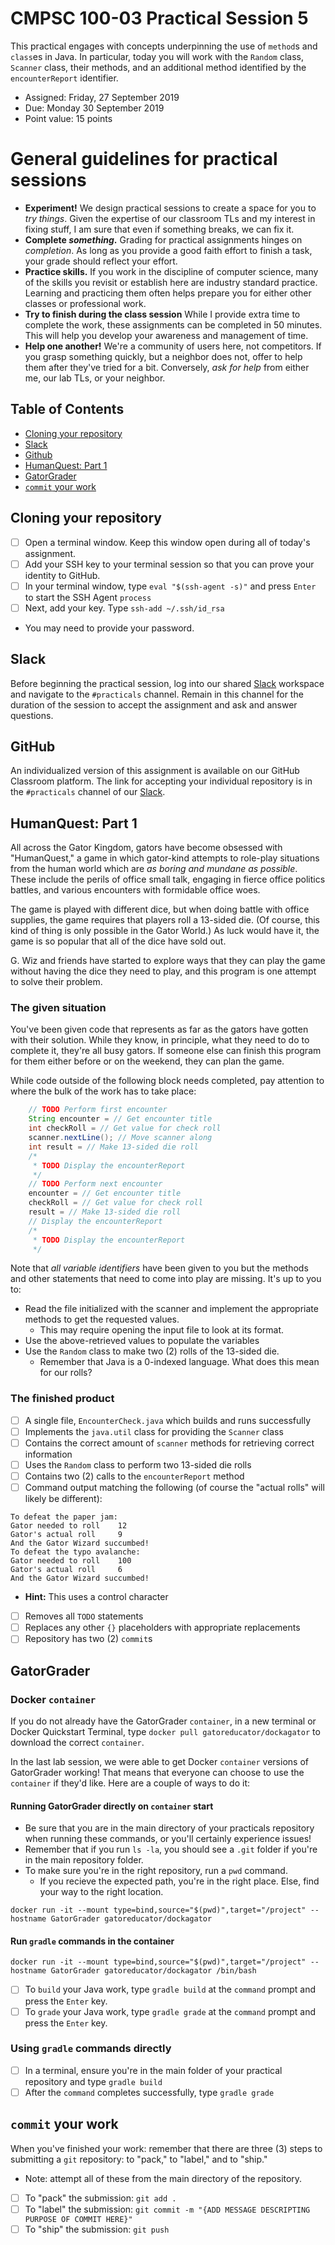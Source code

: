 # CMPSC 100-03 Practical Session 5

This practical engages with concepts underpinning the use of `method`s and `class`es in Java. In particular, today you will work with the `Random` class, `Scanner` class, their methods, and an additional method identified by the `encounterReport` identifier. 

* Assigned: Friday, 27 September 2019
* Due: Monday 30 September 2019
* Point value: 15 points

# General guidelines for practical sessions

* **Experiment!** We design practical sessions to create a space for you to _try things_. Given the expertise of our classroom TLs and my interest in fixing stuff, I am sure that even if something breaks, we can fix it.
* **Complete _something_.** Grading for practical assignments hinges on _completion_. As long as you provide a good faith effort to finish a task, your grade should reflect your effort.
* **Practice skills.** If you work in the discipline of computer science, many of the skills you revisit or establish here are industry standard practice. Learning and practicing them often helps prepare you for either other classes or professional work.
* **Try to finish during the class session** While I provide extra time to complete the work, these assignments can be completed in 50 minutes. This will help you develop your awareness and management of time.
* **Help one another!** We're a community of users here, not competitors. If you grasp something quickly, but a neighbor does not, offer to help them after they've tried for a bit. Conversely, _ask for help_ from either me, our lab TLs, or your neighbor.

## Table of Contents

* [Cloning your repository](#cloning-your-repository)
* [Slack](#slack)
* [Github](#github)
* [HumanQuest: Part 1](#humanquest-part-1)
* [GatorGrader](#gatorgrader)
* [`commit` your work](#commit-your-work)

## Cloning your repository

- [ ] Open a terminal window. Keep this window open during all of today's assignment.
- [ ] Add your SSH key to your terminal session so that you can prove your identity to GitHub.
- [ ] In your terminal window, type `eval "$(ssh-agent -s)"` and press `Enter` to start the SSH Agent `process`
- [ ] Next, add your key. Type `ssh-add ~/.ssh/id_rsa`
* You may need to provide your password.

## Slack

Before beginning the practical session, log into our shared [Slack](https://cmpsc100Fall2019.slack.com) workspace and navigate to the `#practicals` channel. Remain in this channel for the duration of the session to accept the assignment and ask and answer questions.

## GitHub

An individualized version of this assignment is available on our GitHub Classroom platform. The link for accepting your individual repository is in the `#practicals` channel of our [Slack](#slack).

## HumanQuest: Part 1

All across the Gator Kingdom, gators have become obsessed with "HumanQuest," a game in which gator-kind attempts to role-play situations from the human world which are _as boring and mundane as possible_. These include the perils of office small talk, engaging in fierce office politics battles, and various encounters with formidable office woes.

The game is played with different dice, but when doing battle with office supplies, the game requires that players roll a 13-sided die. (Of course, this kind of thing is only possible in the Gator World.) As luck would have it, the game is so popular that all of the dice have sold out.

G. Wiz and friends have started to explore ways that they can play the game without having the dice they need to play, and this program is one attempt to solve their problem.

### The given situation

You've been given code that represents as far as the gators have gotten with their solution. While they know, in principle, what they need to do to complete it, they're all busy gators. If someone else can finish this program for them either before or on the weekend, they can plan the game.

While code outside of the following block needs completed, pay attention to where the bulk of the work has to take place:

```java
    // TODO Perform first encounter
    String encounter = // Get encounter title
    int checkRoll = // Get value for check roll
    scanner.nextLine(); // Move scanner along
    int result = // Make 13-sided die roll
    /*
     * TODO Display the encounterReport
     */
    // TODO Perform next encounter
    encounter = // Get encounter title
    checkRoll = // Get value for check roll
    result = // Make 13-sided die roll
    // Display the encounterReport
    /*
     * TODO Display the encounterReport
     */
```

Note that _all variable identifiers_ have been given to you but the methods and other statements that need to come into play are missing. It's up to you to:

* Read the file initialized with the scanner and implement the appropriate methods to get the requested values.
    * This may require opening the input file to look at its format.
* Use the above-retrieved values to populate the variables
* Use the `Random` class to make two (2) rolls of the 13-sided die.
    * Remember that Java is a 0-indexed language. What does this mean for our rolls?

### The finished product

- [ ] A single file, `EncounterCheck.java` which builds and runs successfully
- [ ] Implements the `java.util` class for providing the `Scanner` class
- [ ] Contains the correct amount of `scanner` methods for retrieving correct information
- [ ] Uses the `Random` class to perform two 13-sided die rolls
- [ ] Contains two (2) calls to the `encounterReport` method
- [ ] Command output matching the following (of course the "actual rolls" will likely be different):
```
To defeat the paper jam:
Gator needed to roll    12
Gator's actual roll     9
And the Gator Wizard succumbed!
To defeat the typo avalanche:
Gator needed to roll    100
Gator's actual roll     6
And the Gator Wizard succumbed!
```
* **Hint:** This uses a control character
- [ ] Removes all `TODO` statements
- [ ] Replaces any other `{}` placeholders with appropriate replacements
- [ ] Repository has two (2) `commit`s

## GatorGrader

### Docker `container`

If you do not already have the GatorGrader `container`, in a new terminal or Docker Quickstart Terminal, type `docker pull gatoreducator/dockagator` to download the correct `container`.

In the last lab session, we were able to get Docker `container` versions of GatorGrader working! That means that everyone can choose to use the `container` if they'd like. Here are a couple of ways to do it:

#### Running GatorGrader directly on `container` start

* Be sure that you are in the main directory of your practicals repository when running these commands, or you'll certainly experience issues!
* Remember that if you run `ls -la`, you should see a `.git` folder if you're in the main repository folder.
* To make sure you're in the right repository, run a `pwd` command.
    * If you recieve the expected path, you're in the right place. Else, find your way to the right location.

```
docker run -it --mount type=bind,source="$(pwd)",target="/project" --hostname GatorGrader gatoreducator/dockagator
```

#### Run `gradle` commands in the container

```
docker run -it --mount type=bind,source="$(pwd)",target="/project" --hostname GatorGrader gatoreducator/dockagator /bin/bash
```

- [ ] To `build` your Java work, type `gradle build` at the `command` prompt and press the `Enter` key.
- [ ] To `grade` your Java work, type `gradle grade` at the `command` prompt and press the `Enter` key.

### Using `gradle` commands directly

- [ ] In a terminal, ensure you're in the main folder of your practical repository and type `gradle build`
- [ ] After the `command` completes successfully, type `gradle grade`

## `commit` your work

When you've finished your work: remember that there are three (3) steps to submitting a `git` repository: to "pack," to "label," and to "ship."

* Note: attempt all of these from the main directory of the repository.

- [ ] To "pack" the submission: `git add .`
- [ ] To "label" the submission: `git commit -m "{ADD MESSAGE DESCRIPTING PURPOSE OF COMMIT HERE}"`
- [ ] To "ship" the submission: `git push`
